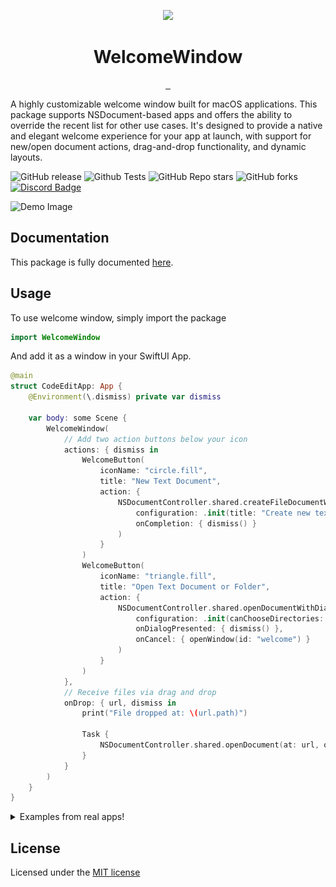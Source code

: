 <p align="center">
  <img src="https://github.com/CodeEditApp/WelcomeWindow/blob/main/.github/WelcomeWindow-Icon-128@2x.png?raw=true" height="128">
  <h1 align="center">WelcomeWindow</h1>
</p>

<p align="center">
  <a aria-label="Follow CodeEdit on X" href="https://x.com/CodeEditApp" target="_blank">
    <img alt="" src="https://img.shields.io/badge/Follow%20@CodeEditApp-black.svg?style=for-the-badge&logo=X">
  </a>
  <a aria-label="Join the community on Discord" href="https://discord.gg/vChUXVf9Em" target="_blank">
    <img alt="" src="https://img.shields.io/badge/Join%20the%20community-black.svg?style=for-the-badge&logo=Discord">
  </a>
  <a aria-label="Read the Documentation" href="https://codeeditapp.github.io/WelcomeWindow/documentation/welcomewindow/" target="_blank">
    <img alt="" src="https://img.shields.io/badge/Documentation-black.svg?style=for-the-badge&logo=readthedocs&logoColor=blue">
  </a>
</p>

A highly customizable welcome window built for macOS applications. This package supports NSDocument-based apps and offers the ability to override the recent list for other use cases. It's designed to provide a native and elegant welcome experience for your app at launch, with support for new/open document actions, drag-and-drop functionality, and dynamic layouts.

![GitHub release](https://img.shields.io/github/v/release/CodeEditApp/WelcomeWindow?color=orange&label=latest%20release&sort=semver&style=flat-square)
![Github Tests](https://img.shields.io/github/actions/workflow/status/CodeEditApp/WelcomeWindow/CI-push.yml?branch=main&label=tests&style=flat-square)
![GitHub Repo stars](https://img.shields.io/github/stars/CodeEditApp/WelcomeWindow?style=flat-square)
![GitHub forks](https://img.shields.io/github/forks/CodeEditApp/WelcomeWindow?style=flat-square)
[![Discord Badge](https://img.shields.io/discord/951544472238444645?color=5865F2&label=Discord&logo=discord&logoColor=white&style=flat-square)](https://discord.gg/vChUXVf9Em)

![Demo Image](https://github.com/user-attachments/assets/6a30bf7a-1b46-4fe1-bf84-39305d8ba85f)

## Documentation

This package is fully documented [here](https://codeeditapp.github.io/WelcomeWindow/documentation/welcomewindow/).

## Usage

To use welcome window, simply import the package

```swift
import WelcomeWindow
```

And add it as a window in your SwiftUI App.

```swift
@main
struct CodeEditApp: App {
    @Environment(\.dismiss) private var dismiss

    var body: some Scene {
        WelcomeWindow(
            // Add two action buttons below your icon
            actions: { dismiss in
                WelcomeButton(
                    iconName: "circle.fill",
                    title: "New Text Document",
                    action: {
                        NSDocumentController.shared.createFileDocumentWithDialog(
                            configuration: .init(title: "Create new text document"),
                            onCompletion: { dismiss() }
                        )
                    }
                )
                WelcomeButton(
                    iconName: "triangle.fill",
                    title: "Open Text Document or Folder",
                    action: {
                        NSDocumentController.shared.openDocumentWithDialog(
                            configuration: .init(canChooseDirectories: true),
                            onDialogPresented: { dismiss() },
                            onCancel: { openWindow(id: "welcome") }
                        )
                    }
                )
            },
            // Receive files via drag and drop
            onDrop: { url, dismiss in
                print("File dropped at: \(url.path)")

                Task {
                    NSDocumentController.shared.openDocument(at: url, onCompletion: { dismiss() })
                }
            }
        )
    }
}
```

<details><summary>Examples from real apps!</summary>

| [CodeEdit](https://github.com/CodeEditApp/CodeEdit)        | ![CodeEdit Demo Image](./.github/demos/codeedit.png)     |
| ---------------------------------------------------------- | -------------------------------------------------------- |
| [CircuitPro](https://github.com/CircuitProApp/CircuitPro/) | ![CircuitPro Demo Image](./.github/demos/circuitpro.png) |

</details>


## License

Licensed under the [MIT license](https://github.com/CodeEditApp/WelcomeWindow/blob/main/LICENSE.md)

